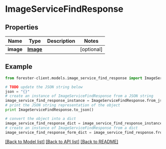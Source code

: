 # ImageServiceFindResponse


## Properties

Name | Type | Description | Notes
------------ | ------------- | ------------- | -------------
**image** | [**Image**](.md) |  | [optional] 

## Example

```python
from forester-client.models.image_service_find_response import ImageServiceFindResponse

# TODO update the JSON string below
json = "{}"
# create an instance of ImageServiceFindResponse from a JSON string
image_service_find_response_instance = ImageServiceFindResponse.from_json(json)
# print the JSON string representation of the object
print ImageServiceFindResponse.to_json()

# convert the object into a dict
image_service_find_response_dict = image_service_find_response_instance.to_dict()
# create an instance of ImageServiceFindResponse from a dict
image_service_find_response_form_dict = image_service_find_response.from_dict(image_service_find_response_dict)
```
[[Back to Model list]](../README.md#documentation-for-models) [[Back to API list]](../README.md#documentation-for-api-endpoints) [[Back to README]](../README.md)


